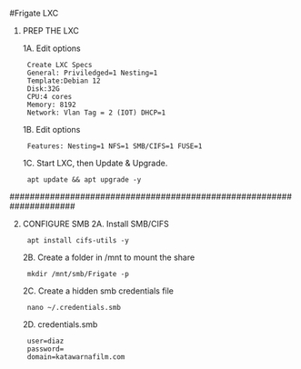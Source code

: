 #Frigate LXC

1. PREP THE LXC

	1A. Edit options

		Create LXC Specs
		General: Priviledged=1 Nesting=1
		Template:Debian 12
		Disk:32G
		CPU:4 cores
		Memory: 8192
		Network: Vlan Tag = 2 (IOT) DHCP=1
		
	1B. Edit options

		Features: Nesting=1 NFS=1 SMB/CIFS=1 FUSE=1
		

	1C. Start LXC, then Update & Upgrade.

		apt update && apt upgrade -y


#####################################################################


2. CONFIGURE SMB
	2A. Install SMB/CIFS

		apt install cifs-utils -y


	2B. Create a folder in /mnt to mount the share

		mkdir /mnt/smb/Frigate -p


	2C. Create a hidden smb credentials file

		nano ~/.credentials.smb
	
   	2D. credentials.smb

		user=diaz
		password= 
		domain=katawarnafilm.com
